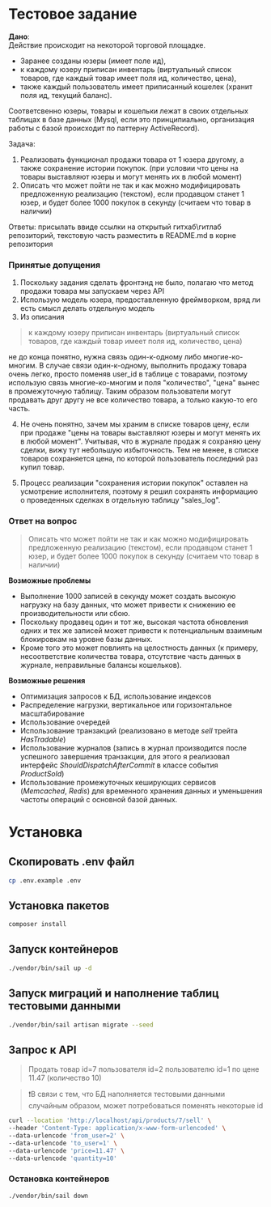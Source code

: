 # Тестовое задание

**Дано**:  
Действие происходит на некоторой торговой площадке.

- Заранее созданы юзеры (имеет поле ид),
- к каждому юзеру приписан инвентарь (виртуальный список товаров, где каждый товар имеет поля ид, количество, цена),
- также каждый пользователь имеет приписанный кошелек (хранит поля ид, текущий баланс).

Соответсвенно юзеры, товары и кошельки лежат в своих отдельных таблицах в базе данных (Mysql, если это принципиально, 
организация работы с базой происходит по паттерну ActiveRecord).  

Задача:
1. Реализовать функционал продажи товара от 1 юзера другому, а также сохранение истории покупок. (при условии что цены 
на товары выставляют юзеры и могут менять их в любой момент)
2. Описать что может пойти не так и как можно модифицировать предложенную реализацию (текстом), если продавцом станет 1 
юзер, и будет более 1000 покупок в секунду (считаем что товар в наличии)

Ответы: присылать ввиде ссылки на открытый гитхаб\гитлаб репозиторий, текстовую часть разместить в README.md в корне 
репозитория

### Принятые допущения ###
1. Поскольку задания сделать фронтэнд не было, полагаю что метод продажи товара мы запускаем через API
2. Использую модель юзера, предоставленную фреймворком, вряд ли есть смысл делать отдельную модель
3. Из описания
 > к каждому юзеру приписан инвентарь (виртуальный список товаров, где каждый товар имеет поля ид, количество, цена)

не до конца понятно, нужна связь один-к-одному либо многие-ко-многим. В случае связи один-к-одному, выполнить
продажу товара очень легко, просто поменяв user_id в таблице с товарами, поэтому использую связь многие-ко-многим
и поля "количество", "цена" вынес в промежуточную таблицу. Таким образом пользователи могут продавать друг другу не 
все количество товара, а только какую-то его часть.

4. Не очень понятно, зачем мы храним в списке товаров цену, если при продаже "цены на товары выставляют юзеры и могут 
менять их в любой момент". Учитывая, что в журнале продаж я сохраняю цену сделки, вижу тут небольшую избыточность.
Тем не менее, в списке товаров сохраняется цена, по которой пользователь последний раз купил товар.

5. Процесс реализации "сохранения истории покупок" оставлен на усмотрение исполнителя, поэтому я решил сохранять 
информацию о проведенных сделках в отдельную таблицу "sales_log".

### Ответ на вопрос ###
> Описать что может пойти не так и как можно модифицировать предложенную реализацию (текстом), если продавцом станет 1 
 юзер, и будет более 1000 покупок в секунду (считаем что товар в наличии)

**Возможные проблемы**
- Выполнение 1000 записей в секунду может создать высокую нагрузку на базу данных, что 
может привести к снижению ее производительности или сбою.
- Поскольку продавец один и тот же, высокая частота обновления одних и тех же записей может привести к потенциальным 
взаимным блокировкам на уровне базы данных. 
- Кроме того это может повлиять на целостность данных (к примеру, 
несоответствие количества товара, отсутствие часть данных в журнале, неправильные балансы кошельков).

**Возможные решения**
- Оптимизация запросов к БД, использование индексов
- Распределение нагрузки, вертикальное или горизонтальное масштабирование
- Использование очередей
- Использование транзакций (реализовано в методе _sell_ трейта _HasTradable_)
- Использование журналов (запись в журнал производится после успешного завершения транзакции, для этого я реализовал 
интерфейс _ShouldDispatchAfterCommit_ в классе события _ProductSold_)
- Использование промежуточных кеширующих сервисов (_Memcached_, _Redis_) для временного хранения данных и уменьшения 
частоты операций с основной базой данных.

# Установка #

## Скопировать .env файл

```sh
cp .env.example .env
```

## Установка пакетов

```sh
composer install
```

## Запуск контейнеров

```sh
./vendor/bin/sail up -d
```

## Запуск миграций и наполнение таблиц тестовыми данными

```sh
./vendor/bin/sail artisan migrate --seed
```

## Запрос к API

> Продать товар id=7 пользователя id=2 пользователю id=1 по цене 11.47 (количество 10)

> ❗В связи с тем, что БД наполняется тестовыми данными случайным образом, может потребоваться поменять
некоторые id

```sh
curl --location 'http://localhost/api/products/7/sell' \
--header 'Content-Type: application/x-www-form-urlencoded' \
--data-urlencode 'from_user=2' \
--data-urlencode 'to_user=1' \
--data-urlencode 'price=11.47' \
--data-urlencode 'quantity=10'
```

### Остановка контейнеров

```sh
./vendor/bin/sail down
```
